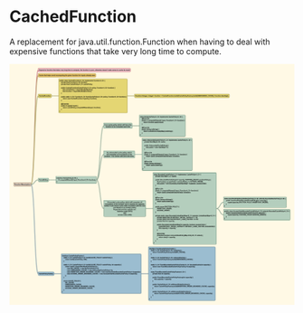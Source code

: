 # CachedFunction
A replacement for java.util.function.Function when having to deal with expensive functions that take very long time to compute.

![SEE ME](https://github.com/spopa01/CachedFunction/blob/master/Function%20Memoization.png)